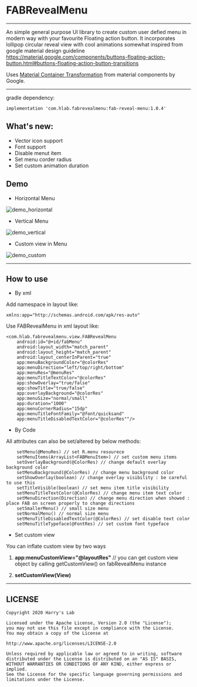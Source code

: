 # FABRevealMenu
***
An simple general purpose UI library to create custom user defied menu in modern way with your favourite Floating action button. It incorporates lollipop circular reveal view with cool animations somewhat inspired from google material design guideline <https://material.google.com/components/buttons-floating-action-button.html#buttons-floating-action-button-transitions>

Uses [Material Container Transformation](https://material.io/develop/android/theming/motion#container-transform) from material components by Google.
***

gradle dependency:

````implementation 'com.hlab.fabrevealmenu:fab-reveal-menu:1.0.4'````


## What's new:
* Vector icon support
* Font support
* Disable menut item
* Set menu corder radius
* Set custom animation duration

## Demo
* Horizontal Menu

![demo_horizontal](https://i.imgur.com/238nJX7.gif)

* Vertical Menu

![demo_vertical](https://i.imgur.com/OQwH1ls.gif)

* Custom view in Menu

![demo_custom](https://i.imgur.com/FMrFoHs.gif)

***
## How to use
* By xml

Add namespace in layout like: 

    xmlns:app="http://schemas.android.com/apk/res-auto"

Use FABRevealMenu in xml layout like:

    <com.hlab.fabrevealmenu.view.FABRevealMenu
        android:id="@+id/fabMenu"
        android:layout_width="match_parent"
        android:layout_height="match_parent"
        android:layout_centerInParent="true"
        app:menuBackgroundColor="@colorRes"
        app:menuDirection="left/top/right/bottom"
        app:menuRes="@menuRes"
        app:menuTitleTextColor="@colorRes"
        app:showOverlay="true/false"
        app:showTitle="true/false"
        app:overlayBackground="@colorRes"
        app:menuSize="normal/small"
        app:duration="1000"
        app:menuCornerRadius="15dp"
        app:menuTitleFontFamily="@font/quicksand"
        app:menuTitleDisabledTextColor="@colorRes""/>
    


* By Code

All attributes can also be set/altered by below methods:

````
    setMenu(@MenuRes) // set R.menu resourece
    setMenuItems(ArrayList<FABMenuItem>) // set custom menu items
    setOverlayBackground(@ColorRes) // change default overlay background color 
    setMenuBackground(@ColorRes) // change menu background color 
    setShowOverlay(boolean) // change overlay visibility : be careful to use this
    setTitleVisible(boolean) // set menu item title visibility
    setMenuTitleTextColor(@ColorRes) // change menu item text color
    setMenuDirection(Direction) // change menu direction when showed : place FAB on screen properly to change directions
    setSmallerMenu() // small size menu
    setNormalMenu() // normal size menu
    setMenuTitleDisabledTextColor(@ColorRes) // set disable text color
    setMenuTitleTypeface(@FontRes) // set custom font typeface

````

* Set custom view

You can inflate custom view by two ways

1. **app:menuCustomView="@layoutRes"** // you can get custom view object by calling getCustomView() on fabRevealMenu instance

2. **setCustomView(View)**

***

## LICENSE
````
Copyright 2020 Harry's Lab

Licensed under the Apache License, Version 2.0 (the "License");
you may not use this file except in compliance with the License.
You may obtain a copy of the License at

http://www.apache.org/licenses/LICENSE-2.0

Unless required by applicable law or agreed to in writing, software
distributed under the License is distributed on an "AS IS" BASIS,
WITHOUT WARRANTIES OR CONDITIONS OF ANY KIND, either express or implied.
See the License for the specific language governing permissions and
limitations under the License.
````
